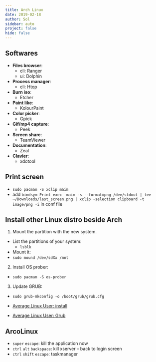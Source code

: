 ```yaml
---
title: Arch Linux
date: 2019-02-18
author: Sol
sidebar: auto
project: false
hide: false
---
```


## Softwares

* **Files browser**:
  * cli: Ranger
  * ui: Dolphin
* **Process manager**:
  * cli: Htop
* **Burn iso**:
  * Etcher
* **Paint like**:
  * KolourPaint
* **Color picker**:
  * Gpick
* **Gif/mp4 capture**:
  * Peek
* **Screen share**:
  * TeamViewer
* **Documentation**:
  * Zeal
* **Clavier**:
  * xdotool

## Print screen

* `sudo pacman -S xclip maim `
* add `bindsym Print exec  maim -s --format=png /dev/stdout | tee ~/Downloads/last_screen.png | xclip -selection clipboard -t image/png -i` in conf file


## Install other Linux distro beside Arch

1. Mount the partition with the new system.
  * List the partitions of your system:
    * `lsblk`
  * Mount it:
  * `sudo mound /dev/sdXx /mnt`
2. Install OS prober:
  * `sudo pacman -S os-prober`
3. Update GRUB:
  * `sudo grub-mkconfig -o /boot/grub/grub.cfg`

* [Average Linux User: install](https://www.youtube.com/watch?v=lOg_u5R0si4)
* [Average Linux User: Grub](https://www.youtube.com/watch?v=KU6QC8UDyoI)

## ArcoLinux

* `super` `escape`: kill the application now
* `ctrl` `alt` `backspace`: kill xserver – back to login screen
* `ctrl` `shift` `escape`: taskmanager

